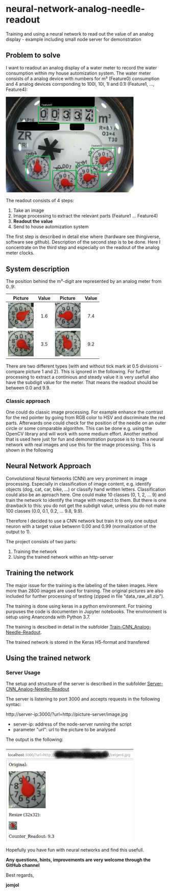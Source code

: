 # neural-network-analog-needle-readout
Training and using a neural network to read out the value of an analog display - example including small node server for demonstration

## Problem to solve

I want to readout an analog display of a water meter to record the water consumption within my house automization system.
The water meter consists of a analog device with numbers for m³ (Feature0) consumption and 4 analog devices corrsponding to 100l, 10l, 1l and 0.1l (Feature1, ..., Feature4):

<img src="./images/water_meter_features.jpg" width="400">

The readout consists of 4 steps:
1. Take an image
2. Image processing to extract the relevant parts (Feature1 ... Feature4)
3. **Readout the value**
4. Send to house automization system

The first step is described in detail else where (hardware see thingiverse, software see github). Description of the second step is to be done.
Here I concentrate on the third step and especially on the readout of the analog meter clocks.

## System description

The position behind the m³-digit are represented by an analog meter from 0..9:

| Picture        | Value           | Picture        | Value           |
| ------------- |:-------------:| ------------- |:-------------:|
| <img src="./images/pointer1.jpg" width="80"> | 1.6 | <img src="./images/pointer7.jpg" width="80"> | 7.4 |
| <img src="./images/pointer3.jpg" width="80"> | 3.5 | <img src="./images/pointer9.jpg" width="80"> | 9.2 |


There are two different types (with and without tick mark at 0.5 divisions - compare picture 1 and 2). This is ignored in the following.
For further processing to extract a continious and steady value it is very usefull also have the subdigit value for the meter. That means the readout should be between 0.0 and 9.9.

### Classic approach

One could do classic image processing. For example enhance the contrast for the red pointer by going from RGB color to HSV and discriminate the red parts. Afterwards one could check for the position of the needle on an outer circle or some comparable algorithm. This can be done e.g. using the OpenCV library and will work with some medium effort.
Another method that is used here just for fun and demonstration purpose is to train a neural network with real images and use this for the image processing. This is shown in the following

## Neural Network Approach

Convolutional Neural Networks (CNN) are very promiment in image processing. Especially in classification of image content, e.g. identify objects (dog, cat, car, bike, ...) or classify hand written letters. Classification could also be an aproach here. One could make 10 classes (0, 1, 2, ... 9) and train the network to identify the image with respect to them. But there is one drawback to this: you do not get the subdigit value, unless you do not make 100 classes (0.0, 0.1, 0.2, ... 9.8, 9.9).

Therefore I decided to use a CNN network but train it to only one output neuron with a target value betwenn 0.00 and 0.99 (normalization of the output to 1).

The project consists of two parts:
1. Training the network
2. Using the trained network within an http-server

## Training the network
The major issue for the training is the labeling of the taken images. Here more than 2800 images are used for training. The original pictures are also included for further processing of testing (zipped in file "data_raw_all.zip").

The training is done using keras in a python environment. For training purpuses the code is documenten in Jupyter notebooks. 
The environment is setup using Ananconda with Python 3.7.

The training is descibed in detail in the subfolder [Train-CNN_Analog-Needle-Readout](Train-CNN_Analog-Needle-Readout).

The trained network is stored in the Keras H5-format and transfered 

## Using the trained network

### Server Usage

The setup and structure of the server is described in the subfolder [Server-CNN_Analog-Needle-Readout](Server-CNN_Analog-Needle-Readout)

The server is listening to port 3000 and accepts requests in the following syntac:

http://server-ip:3000/?url=http://picture-server/image.jpg

* server-ip: address of the node-server running the script
* parameter "url": url to the picture to be analysed 

The output is the following:

   <img src="./images/server_output.png" width="400">

Hopefully you have fun with neural networks and find this usefull. 

**Any questions, hints, improvements are very welcome through the GitHub channel**

Best regards,

  **jomjol**



